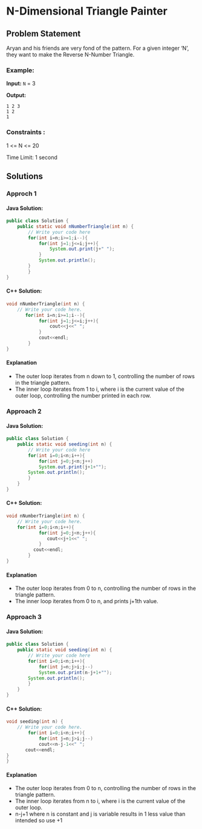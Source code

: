# N-Dimensional Triangle Painter

## Problem Statement

Aryan and his friends are very fond of the pattern. For a given integer ‘N’, they want to make the Reverse N-Number Triangle.

### Example:

**Input:** `N` = 3

**Output:** 
```
1 2 3
1 2
1
```

### Constraints :

1 <= N <= 20

Time Limit: 1 second

## Solutions

### Approch 1

#### Java Solution:

```java
public class Solution {
    public static void nNumberTriangle(int n) {
        // Write your code here
        for(int i=n;i>=1;i--){
            for(int j=1;j<=i;j++){
                System.out.print(j+" ");
            }
            System.out.println();
        }
        }
}
```

####  C++ Solution:

```cpp
void nNumberTriangle(int n) {
	// Write your code here.
       for(int i=n;i>=1;i--){
            for(int j=1;j<=i;j++){
                cout<<j<<" ";
            }
            cout<<endl;
        }
}
```

#### Explanation
- The outer loop iterates from n down to 1, controlling the number of rows in the triangle pattern.
- The inner loop iterates from 1 to i, where i is the current value of the outer loop, controlling the number printed in each row.

### Approach 2

#### Java Solution:

```java
public class Solution {
    public static void seeding(int n) {
        // Write your code here
        for(int i=0;i<n;i++){
            for(int j=0;j<n;j++)
            System.out.print(j+1+"");
        System.out.println();
        }
    }
}
```

####  C++ Solution:

```cpp
void nNumberTriangle(int n) {
    // Write your code here.
    for(int i=0;i<n;i++){
            for(int j=0;j<n;j++){
               cout<<j+1<<" ";
            }
          cout<<endl;
        }
}
```

#### Explanation
- The outer loop iterates from 0 to n, controlling the number of rows in the triangle pattern.
- The inner loop iterates from 0 to n, and prints j+1th value.


### Approach 3

#### Java Solution:

```java
public class Solution {
    public static void seeding(int n) {
        // Write your code here
        for(int i=0;i<n;i++){
            for(int j=n;j>i;j--)
            System.out.print(n-j+1+"");
        System.out.println();
        }
    }
}
```

####  C++ Solution:

```cpp
void seeding(int n) {
	// Write your code here.
        for(int i=0;i<n;i++){
            for(int j=n;j>i;j--)
            cout<<n-j-1<<" ";
       cout<<endl;
}
}
```

#### Explanation
- The outer loop iterates from 0 to n, controlling the number of rows in the triangle pattern.
- The inner loop iterates from n to i, where i is the current value of the outer loop. 
- n-j+1 where n is constant and j is variable results in 1 less value than intended so use +1
